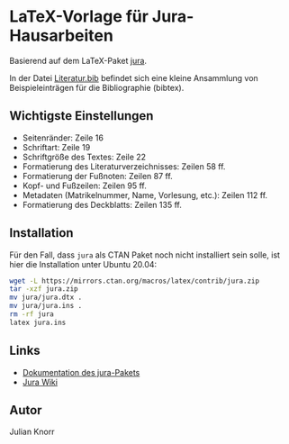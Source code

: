 # LaTeX-Vorlage für Jura-Hausarbeiten

Basierend auf dem LaTeX-Paket [jura](https://ctan.org/pkg/jura?lang=de).

In der Datei [Literatur.bib](Literatur.bib) befindet sich eine kleine Ansammlung
von Beispieleinträgen für die Bibliographie (bibtex).

## Wichtigste Einstellungen

* Seitenränder: Zeile 16
* Schriftart: Zeile 19
* Schriftgröße des Textes: Zeile 22
* Formatierung des Literaturverzeichnisses: Zeilen 58 ff.
* Formatierung der Fußnoten: Zeilen 87 ff.
* Kopf- und Fußzeilen: Zeilen 95 ff.
* Metadaten (Matrikelnummer, Name, Vorlesung, etc.): Zeilen 112 ff.
* Formatierung des Deckblatts: Zeilen 135 ff.

## Installation

Für den Fall, dass `jura` als CTAN Paket noch nicht installiert sein solle,
ist hier die Installation unter Ubuntu 20.04:

```bash
wget -L https://mirrors.ctan.org/macros/latex/contrib/jura.zip
tar -xzf jura.zip
mv jura/jura.dtx .
mv jura/jura.ins .
rm -rf jura
latex jura.ins
```

## Links

* [Dokumentation des jura-Pakets](http://mirrors.ctan.org/macros/latex/contrib/jura/jura.pdf)
* [Jura Wiki](https://www.jurawiki.de/LaTeX)

## Autor

Julian Knorr

